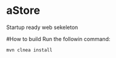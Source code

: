 # aStore
Startup ready web sekeleton

#How to build
Run the followin command:

```
mvn clnea install
```

